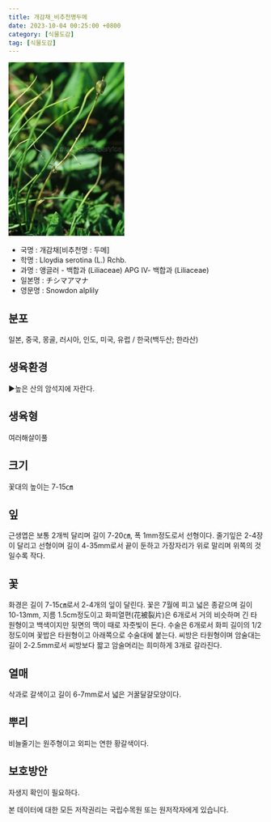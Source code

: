 ```yaml
---
title: 개감채_비추천명두메
date: 2023-10-04 00:25:00 +0800
category: [식물도감]
tag: [식물도감]
---
```




![개감채[비추천명 : 두메]](/assets/img/fileUpload/plants/basic/Liliaceae/Lloydia/15151/1_th2.JPG)
- 국명 : 개감채[비추천명 : 두메]
- 학명 : Lloydia serotina (L.) Rchb.
- 과명 : 앵글러 - 백합과 (Liliaceae) APG Ⅳ- 백합과 (Liliaceae)
- 일본명 : チシマアマナ
- 영문명 : Snowdon alplily


## 분포
일본, 중국, 몽골, 러시아, 인도, 미국, 유럽 / 한국(백두산; 한라산) 
## 생육환경
▶높은 산의 암석지에 자란다.
## 생육형
여러해살이풀 
## 크기
꽃대의 높이는 7-15㎝
## 잎
근생엽은 보통 2개씩 달리며 길이 7-20㎝, 폭 1mm정도로서 선형이다. 줄기잎은 2-4장이 달리고 선형이며 길이 4-35mm로서 끝이 둔하고 가장자리가 위로 말리며 위쪽의 것일수록 작다.
## 꽃
화경은 길이 7-15㎝로서 2-4개의 잎이 달린다. 꽃은 7월에 피고 넓은 종같으며 길이 10-13mm, 지름 1.5cm정도이고 화피열편(花被裂片)은 6개로서 거의 비슷하며 긴 타원형이고 백색이지만 뒷면의 맥이 때로 자줏빛이 돈다. 수술은 6개로서 화피 길이의 1/2정도이며 꽃밥은 타원형이고 아래쪽으로 수술대에 붙는다. 씨방은 타원형이며 암술대는 길이 2-2.5mm로서 씨방보다 짧고 암술머리는 희미하게 3개로 갈라진다.
## 열매
삭과로 갈색이고 길이 6-7mm로서 넓은 거꿀달걀모양이다.
## 뿌리
비늘줄기는 원주형이고 외피는 연한 황갈색이다.
## 보호방안
자생지 확인이 필요하다.






본 데이터에 대한 모든 저작권리는 국립수목원 또는 원저작자에게 있습니다.
